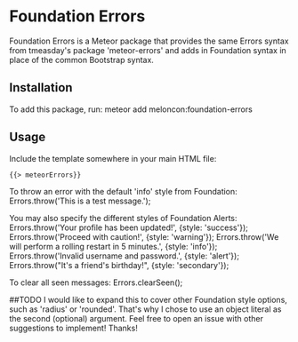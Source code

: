 # Foundation Errors

Foundation Errors is a Meteor package that provides the same Errors syntax from tmeasday's package 'meteor-errors' and adds in Foundation syntax in place of the common Bootstrap syntax.

## Installation
To add this package, run:
	meteor add meloncon:foundation-errors


## Usage
Include the template somewhere in your main HTML file:

	{{> meteorErrors}}

To throw an error with the default 'info' style from Foundation:
	Errors.throw('This is a test message.');

You may also specify the different styles of Foundation Alerts:
	Errors.throw('Your profile has been updated!', {style: 'success'});
	Errors.throw('Proceed with caution!', {style: 'warning'});
	Errors.throw('We will perform a rolling restart in 5 minutes.', {style: 'info'});
	Errors.throw('Invalid username and password.', {style: 'alert'});
	Errors.throw("It's a friend's birthday!", {style: 'secondary'});

To clear all seen messages:
	Errors.clearSeen();

##TODO
I would like to expand this to cover other Foundation style options, such as 'radius' or 'rounded'. That's why I chose to use an object literal as the second (optional) argument. Feel free to open an issue with other suggestions to implement! Thanks!
